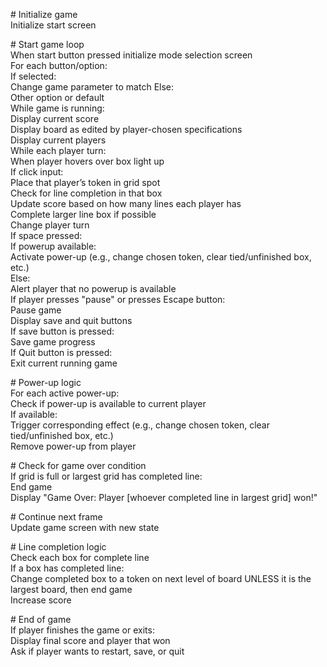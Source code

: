 \# Initialize game  
Initialize start screen

\# Start game loop  
When start button pressed initialize mode selection screen  
	For each button/option:  
		If selected:  
			Change game parameter to match
   		Else:  
			Other option or default  
While game is running:  
	Display current score  
	Display board as edited by player-chosen specifications  
	Display current players  
	While each player turn:  
		When player hovers over box light up  
		If click input:  
			Place that player’s token in grid spot  
			Check for line completion in that box  
			Update score based on how many lines each player has  
			Complete larger line box if possible  
			Change player turn  
	If space pressed:  
		If powerup available:  
			Activate power-up (e.g., change chosen token, clear tied/unfinished box, etc.)  
		Else:  
			Alert player that no powerup is available          
	If player presses "pause" or presses Escape button:  
		Pause game  
		Display save and quit buttons  
		If save button is pressed:  
			Save game progress  
		If Quit button is pressed:  
			Exit current running game  
          
\# Power-up logic  
	For each active power-up:  
		Check if power-up is available to current player  
		If available:  
			Trigger corresponding effect (e.g., change chosen token, clear tied/unfinished box, etc.)  
			Remove power-up from player  
      
\# Check for game over condition  
	If grid is full or largest grid has completed line:  
		End game  
		Display "Game Over: Player \[whoever completed line in largest grid\] won\!"  
      
\# Continue next frame  
	Update game screen with new state

\# Line completion logic  
Check each box for complete line  
If a box has completed line:  
	Change completed box to a token on next level of board UNLESS it is the largest board, then end game  
	Increase score

\# End of game  
If player finishes the game or exits:  
	Display final score and player that won  
	Ask if player wants to restart, save, or quit  
